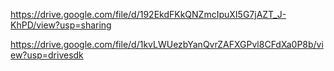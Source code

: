 https://drive.google.com/file/d/192EkdFKkQNZmcIpuXI5G7jAZT_J-KhPD/view?usp=sharing


https://drive.google.com/file/d/1kvLWUezbYanQvrZAFXGPvl8CFdXa0P8b/view?usp=drivesdk
